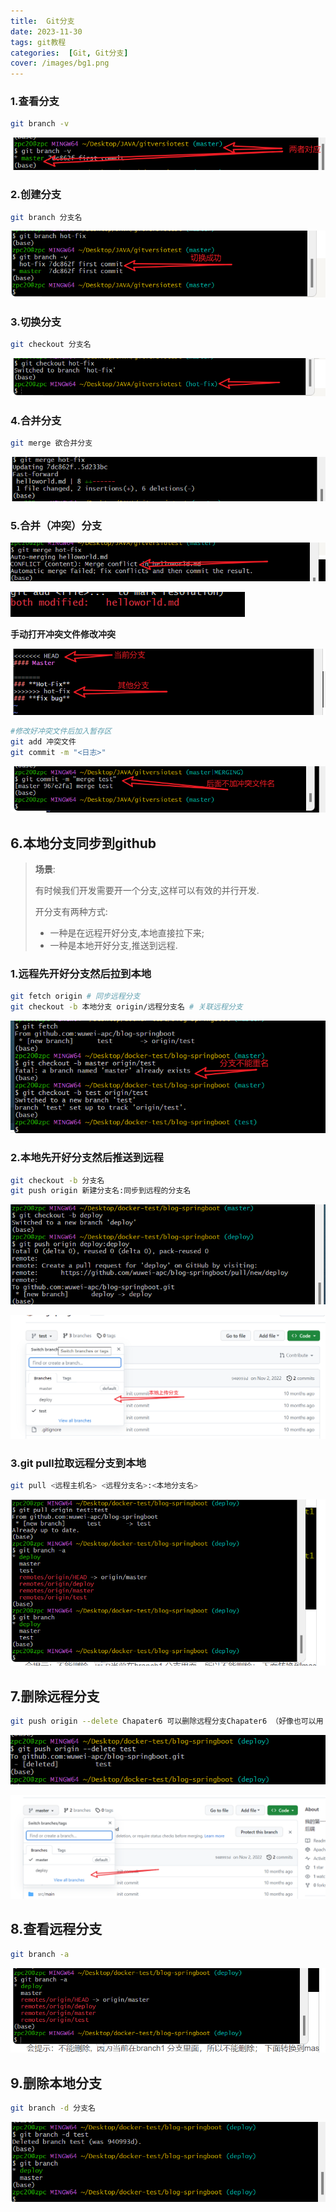 ```yaml
---
title:  Git分支
date: 2023-11-30
tags: git教程
categories:  [Git, Git分支]
cover: /images/bg1.png
---
```


### 1.查看分支

```bash
git branch -v
```

![Untitled](/images/Git分支/Untitled.png)

### 2.创建分支

```bash
git branch 分支名
```

![Untitled](/images/Git分支/Untitled%201.png)

### 3.切换分支

```bash
git checkout 分支名
```

![Untitled](/images/Git分支/Untitled%202.png)

### 4.合并分支

```bash
git merge 欲合并分支
```

![Untitled](/images/Git分支/Untitled%203.png)

### 5.合并（冲突）分支

![Untitled](/images/Git分支/Untitled%204.png)

![Untitled](/images/Git分支/Untitled%205.png)

**手动打开冲突文件修改冲突**

![Untitled](/images/Git分支/Untitled%206.png)

```bash
#修改好冲突文件后加入暂存区
git add 冲突文件
git commit -m "<日志>"
```

![Untitled](/images/Git分支/Untitled%207.png)

## 6.本地分支同步到github

> **场景**:
> 
> 
> 有时候我们开发需要开一个分支,这样可以有效的并行开发.
> 
> 开分支有两种方式:
> 
> - 一种是在远程开好分支,本地直接拉下来;
> - 一种是本地开好分支,推送到远程.

### 1.****远程先开好分支然后拉到本地****

```bash
git fetch origin # 同步远程分支
git checkout -b 本地分支 origin/远程分支名 # 关联远程分支
```

![Untitled](/images/Git分支/Untitled%208.png)

### 2.****本地先开好分支然后推送到远程****

```bash
git checkout -b 分支名
git push origin 新建分支名:同步到远程的分支名
```

![Untitled](/images/Git分支/Untitled%209.png)

![Untitled](/images/Git分支/Untitled%2010.png)

### 3.****git pull拉取远程分支到本地****

```bash
git pull <远程主机名> <远程分支名>:<本地分支名>
```

![Untitled](/images/Git分支/Untitled%2011.png)

## 7.删除远程分支

```bash
git push origin --delete Chapater6 可以删除远程分支Chapater6 （好像也可以用 git push origin -D Chapater6）
```

![Untitled](/images/Git分支/Untitled%2012.png)

![Untitled](/images/Git分支/Untitled%2013.png)

## 8.****查看远程分支****

```bash
git branch -a
```

![Untitled](/images/Git分支/Untitled%2014.png)

## 9.删除本地分支

```bash
git branch -d 分支名
```

![Untitled](/images/Git分支/Untitled%2015.png)